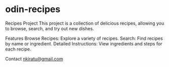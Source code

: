 # odin-recipes

Recipes Project
This project is a collection of delicious recipes, allowing you to browse, search, and try out new dishes.

Features
Browse Recipes: Explore a variety of recipes.
Search: Find recipes by name or ingredient.
Detailed Instructions: View ingredients and steps for each recipe.

Contact
nkiratu@gmail.com